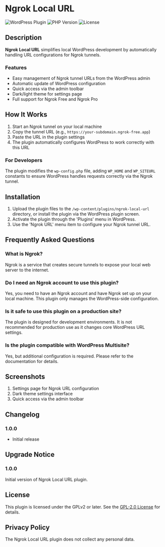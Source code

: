 # Ngrok Local URL

![WordPress Plugin](https://img.shields.io/wordpress/plugin/v/ngrok-local-url)
![PHP Version](https://img.shields.io/badge/PHP-%3E=7.2-blue)
![License](https://img.shields.io/badge/License-GPLv2%2B-green)

## Description

**Ngrok Local URL** simplifies local WordPress development by automatically handling URL configurations for Ngrok tunnels.

### Features

- Easy management of Ngrok tunnel URLs from the WordPress admin
- Automatic update of WordPress configuration
- Quick access via the admin toolbar
- Dark/light theme for settings page
- Full support for Ngrok Free and Ngrok Pro

## How It Works

1. Start an Ngrok tunnel on your local machine
2. Copy the tunnel URL (e.g., `https://your-subdomain.ngrok-free.app`)
3. Paste the URL in the plugin settings
4. The plugin automatically configures WordPress to work correctly with this URL

### For Developers

The plugin modifies the `wp-config.php` file, adding `WP_HOME` and `WP_SITEURL` constants to ensure WordPress handles requests correctly via the Ngrok tunnel.

## Installation

1. Upload the plugin files to the `/wp-content/plugins/ngrok-local-url` directory, or install the plugin via the WordPress plugin screen.
2. Activate the plugin through the 'Plugins' menu in WordPress.
3. Use the 'Ngrok URL' menu item to configure your Ngrok tunnel URL.

## Frequently Asked Questions

### What is Ngrok?

Ngrok is a service that creates secure tunnels to expose your local web server to the internet.

### Do I need an Ngrok account to use this plugin?

Yes, you need to have an Ngrok account and have Ngrok set up on your local machine. This plugin only manages the WordPress-side configuration.

### Is it safe to use this plugin on a production site?

The plugin is designed for development environments. It is not recommended for production use as it changes core WordPress URL settings.

### Is the plugin compatible with WordPress Multisite?

Yes, but additional configuration is required. Please refer to the documentation for details.

## Screenshots

1. Settings page for Ngrok URL configuration
2. Dark theme settings interface
3. Quick access via the admin toolbar

## Changelog

### 1.0.0
- Initial release

## Upgrade Notice

### 1.0.0
Initial version of Ngrok Local URL plugin.

## License

This plugin is licensed under the GPLv2 or later. See the [GPL-2.0 License](https://www.gnu.org/licenses/gpl-2.0.html) for details.

## Privacy Policy

The Ngrok Local URL plugin does not collect any personal data.
